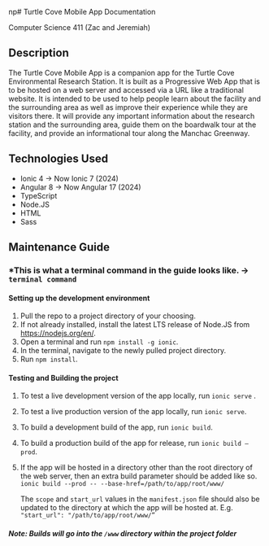 np# Turtle Cove Mobile App Documentation

Computer Science 411 (Zac and Jeremiah)

## Description

The Turtle Cove Mobile App is a companion app for the Turtle Cove Environmental Research Station. It is built as a Progressive Web App that is to be hosted on a web server and accessed via a URL like a traditional website. It is intended to be used to help people learn about the facility and the surrounding area as well as improve their experience while they are visitors there. It will provide any important information about the research station and the surrounding area, guide them on the boardwalk tour at the facility, and provide an informational tour along the Manchac Greenway.

## Technologies Used

- Ionic 4 -> Now Ionic 7 (2024)
- Angular 8 -> Now Angular 17 (2024)
- TypeScript
- Node.JS
- HTML
- Sass

## Maintenance Guide

### \*This is what a terminal command in the guide looks like. -> `terminal command`

#### Setting up the development environment

1.  Pull the repo to a project directory of your choosing.
2.  If not already installed, install the latest LTS release of Node.JS from https://nodejs.org/en/.
3.  Open a terminal and run `npm install -g ionic`.
4.  In the terminal, navigate to the newly pulled project directory.
5.  Run `npm install`.

#### Testing and Building the project

1.  To test a live development version of the app locally, run `ionic serve` .
2.  To test a live production version of the app locally, run `ionic serve`.
3.  To build a development build of the app, run `ionic build`.
4.  To build a production build of the app for release, run `ionic build –prod`.
5.  If the app will be hosted in a directory other than the root directory of the web server, then an extra build parameter should be added like so. `ionic build --prod -- --base-href=/path/to/app/root/www/`

    The `scope` and `start_url` values in the `manifest.json` file should also be updated to the directory at which the app will be hosted at. E.g. `"start_url": "/path/to/app/root/www/”`

##### Note: Builds will go into the `/www` directory within the project folder

